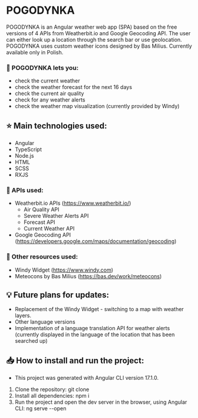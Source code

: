 # POGODYNKA

POGODYNKA is an Angular weather web app (SPA) based on the free versions of 4 APIs from Weatherbit.io and Google Geocoding API. The user can either look up a location through the search bar or use geolocation. POGODYNKA uses custom weather icons designed by Bas Milius. Currently available only in Polish.

### 🔆 POGODYNKA lets you:
- check the current weather 
- check the weather forecast for the next 16 days
- check the current air quality
- check for any weather alerts
- check the weather map visualization (currently provided by Windy)

## ⭐ Main technologies used:
- Angular
- TypeScript
- Node.js
- HTML
- SCSS
- RXJS

### 🐥 APIs used:
- Weatherbit.io APIs (https://www.weatherbit.io/)
  - Air Quality API
  - Severe Weather Alerts API
  - Forecast API
  - Current Weather API  
- Google Geocoding API (https://developers.google.com/maps/documentation/geocoding)

### 🐣 Other resources used:
- Windy Widget (https://www.windy.com)
- Meteocons by Bas Milius (https://bas.dev/work/meteocons)

## 💡 Future plans for updates:
- Replacement of the Windy Widget - switching to a map with weather layers.
- Other language versions
- Implementation of a language translation API for weather alerts (currently displayed in the language of the location that has been searched up)

## 📥 How to install and run the project:
- This project was generated with Angular CLI version 17.1.0.

1. Clone the repository: git clone <link>
2. Install all dependencies: npm i
3. Run the project and open the dev server in the browser, using Angular CLI: ng serve --open
